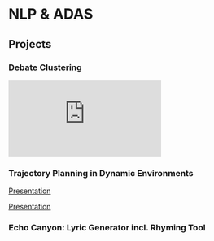 # NLP & ADAS

## Projects
### Debate Clustering

![Poster](https://tatlikazan-rv.github.io/assets/files/Argument%20Clustering%20in%20Debate%20Format%20Game%20of%20Thrones.pdf)


### Trajectory Planning in Dynamic Environments

[Presentation](https://tatlikazan-rv.github.io/assets/files/adlr/ADLR_Github.pdf)

<a href="[username.github.io/folder/document.pdf](https://tatlikazan-rv.github.io/assets/files/adlr/ADLR_Github.pdf)" target="_blank">Presentation</a>

### Echo Canyon: Lyric Generator incl. Rhyming Tool 
